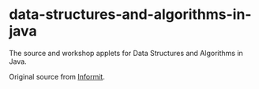 # data-structures-and-algorithms-in-java
The source and workshop applets for Data Structures and Algorithms in Java.

Original source from [Informit](http://www.informit.com/store/data-structures-and-algorithms-in-java-9780672324536).
